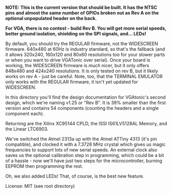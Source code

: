 **NOTE:  This is the current version that should be built.  It has the NTSC pins and almost the same number of GPIOs broken out as Rev A on the optional unpopulated header on the back.**

**For VGA, there is no contest - build Rev B.  You will get more serial speeds, better ground isolation, shielding on the SPI signals, and... LEDs!**

By default, you should try the REGULAR firmware, not the WIDESCREEN firmware.  640x480 at 60Hz is industry standard, so that's the fallback (and it allows 320x240, 160x120 and 80x60 resolutions too for your slower parts or when you want to drive VGATonic over serial).  Once your board is working, the WIDESCREEN firmware is *much* nicer, but it only offers 848x480 and 424x240 resolutions.  It is only tested on rev B, but it likely works on rev A - just be careful.  Note, too, that the TERMINAL EMULATOR only works with the REGULAR firmware, it isn't yet updated for WIDESCREEN.

In this directory you'll find the design documentation for VGAtonic's second design, which we're naming v1.25 or "Rev B".  It is 39% smaller than the first version and contains 54 components (counting the headers and a single component each).

Returning are the Xilinx XC95144 CPLD, the ISSI IS61LV5128AL Memory, and the Linear LTC6903.

We've switched the Atmel 2313a up with the Atmel ATTiny 4313 (it's pin compatible), and clocked it with a 7.3728 MHz crystal which gives us magic frequencies to support lots of new serial speeds.  An external clock also saves us the optional calibration step in programming, which could be a bit of a hassle - now we'll have just two steps for the microcontroller, burning EEPROM then programming the rest.

Oh, we also added LEDs!  That, of course, is the best new feature.

License: MIT (see root directory)